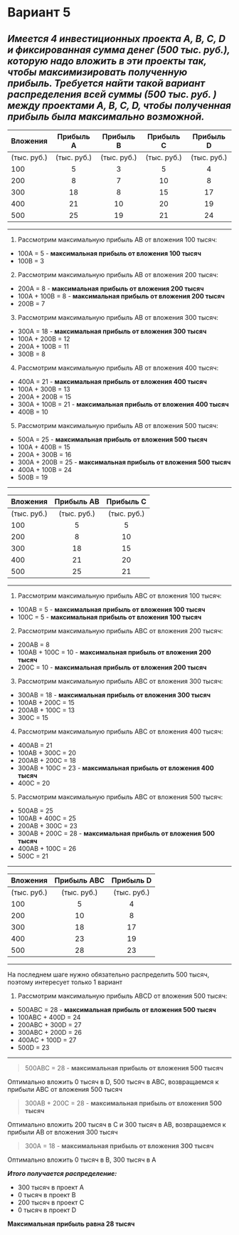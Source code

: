 # Вариант 5
*Имеется 4 инвестиционных проекта А, В, С, D и фиксированная сумма денег (500 тыс. руб.), которую надо вложить в эти проекты так, чтобы максимизировать полученную прибыль. Требуется найти такой вариант распределения всей суммы (500 тыс. руб. ) между проектами А, В, С, D, чтобы полученная прибыль была максимально возможной.*
---
| Вложения    | Прибыль A   | Прибыль B   | Прибыль C   | Прибыль D   |
|:------------|:-----------:|:-----------:|:-----------:|:-----------:|
| (тыс. руб.) | (тыс. руб.) | (тыс. руб.) | (тыс. руб.) | (тыс. руб.) |
| 100         | 5           | 3           | 5           | 4           |
| 200         | 8           | 7           | 10          | 8           |
| 300         | 18          | 8           | 15          | 17          |
| 400         | 21          | 10          | 20          | 19          |
| 500         | 25          | 19          | 21          | 24          |
---

1. Рассмотрим максимальную прибыль АВ от вложения 100 тысяч:
   
  - 100А = 5 - **максимальная прибыль от вложения 100 тысяч**
  - 100B = 3

2. Рассмотрим максимальную прибыль АВ от вложения 200 тысяч:
  - 200А = 8 - **максимальная прибыль от вложения 200 тысяч**
  - 100А + 100В = 8 - **максимальная прибыль от вложения 200 тысяч**
  - 200B = 7

3. Рассмотрим максимальную прибыль АВ от вложения 300 тысяч:
  - 300А = 18 - **максимальная прибыль от вложения 300 тысяч**
  - 100А + 200В = 12
  - 200А + 100В = 11
  - 300В = 8

4. Рассмотрим максимальную прибыль АВ от вложения 400 тысяч:
  - 400A = 21 - **максимальная прибыль от вложения 400 тысяч**
  - 100А + 300В = 13
  - 200А + 200В = 15
  - 300А + 100В = 21 - **максимальная прибыль от вложения 400 тысяч**
  - 400В = 10 

5. Рассмотрим максимальную прибыль АВ от вложения 500 тысяч:
  - 500А = 25 - **максимальная прибыль от вложения 500 тысяч**
  - 100А + 400В = 15
  - 200А + 300В = 16
  - 300А + 200В = 25 - **максимальная прибыль от вложения 500 тысяч**
  - 400А + 100В = 24
  - 500В = 19
---

| Вложения    | Прибыль AВ  | Прибыль С   |
|:------------|:-----------:|:-----------:|
| (тыс. руб.) | (тыс. руб.) | (тыс. руб.) |
| 100         | 5           | 5           |
| 200         | 8           | 10          |
| 300         | 18          | 15          |
| 400         | 21          | 20          |
| 500         | 25          | 21          |
---

1. Рассмотрим максимальную прибыль АВС от вложения 100 тысяч:
  - 100АВ = 5 - **максимальная прибыль от вложения 100 тысяч**
  - 100С = 5 - **максимальная прибыль от вложения 100 тысяч**

2. Рассмотрим максимальную прибыль АВС от вложения 200 тысяч:
  - 200АВ = 8
  - 100АВ + 100С = 10 - **максимальная прибыль от вложения 200 тысяч**
  - 200С = 10 - **максимальная прибыль от вложения 200 тысяч**

3. Рассмотрим максимальную прибыль АВС от вложения 300 тысяч:
  - 300АВ = 18 - **максимальная прибыль от вложения 300 тысяч**
  - 100АВ + 200С = 15
  - 200АВ + 100С = 13
  - 300С = 15

4. Рассмотрим максимальную прибыль АВС от вложения 400 тысяч:
  - 400AB = 21
  - 100АB + 300C = 20
  - 200АB + 200C = 18
  - 300АB + 100C = 23 - **максимальная прибыль от вложения 400 тысяч**
  - 400C = 20 

5. Рассмотрим максимальную прибыль АВС от вложения 500 тысяч:
  - 500АB = 25
  - 100AB + 400C = 25
  - 200АB + 300C = 23
  - 300АB + 200C = 28 - **максимальная прибыль от вложения 500 тысяч**
  - 400АB + 100C = 26
  - 500C = 21
---

| Вложения    | Прибыль AВС | Прибыль D   |
|:------------|:-----------:|:-----------:|
| (тыс. руб.) | (тыс. руб.) | (тыс. руб.) |
| 100         | 5           | 4           |
| 200         | 10          | 8           |
| 300         | 18          | 17          |
| 400         | 23          | 19          |
| 500         | 28          | 23          |
---

На последнем шаге нужно обязательно распределить 500 тысяч, поэтому интересует только 1 вариант

1. Рассмотрим максимальную прибыль АВCD от вложения 500 тысяч:
  - 500АBC = 28 - **максимальная прибыль от вложения 500 тысяч**
  - 100АBC + 400D = 24
  - 200АBC + 300D = 27
  - 300АBC + 200D = 26
  - 400АC + 100D = 27
  - 500D = 23
---

> 500АBC = 28 - **максимальная прибыль от вложения 500 тысяч**

Оптимально вложить 0 тысяч в D, 500 тысяч в АВС, возвращаемся к прибыли АВС от вложения 500 тысяч

> 300АB + 200C = 28 - **максимальная прибыль от вложения 500 тысяч**

Оптимально вложить 200 тысяч в С и 300 тысяч в АВ, возвращаемся к прибыли АВ от вложения 300 тысяч

> 300А = 18 - **максимальная прибыль от вложения 300 тысяч**

Оптимально вложить 0 тысяч в В, 300 тысяч в А

***Итого получается распределение:***
- 300 тысяч в проект А
- 0 тысяч в проект B
- 200 тысяч в проект С
- 0 тысяч в проект D
  
**Максимальная прибыль равна 28 тысяч**

